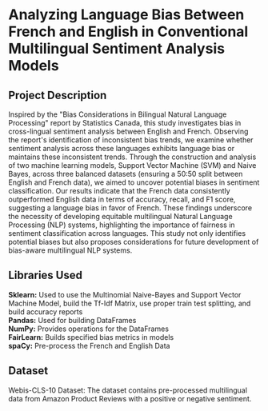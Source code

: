 # Analyzing Language Bias Between French and English in Conventional Multilingual Sentiment Analysis Models

## Project Description 
Inspired by the "Bias Considerations in Bilingual Natural Language Processing" report by Statistics Canada, this study investigates bias in cross-lingual sentiment analysis between English and French. Observing the report's identification of inconsistent bias trends, we examine whether sentiment analysis across these languages exhibits language bias or maintains these inconsistent trends. Through the construction and analysis of two machine learning models, Support Vector Machine (SVM) and Naive Bayes, across three balanced datasets (ensuring a 50:50 split between English and French data), we aimed to uncover potential biases in sentiment classification. Our results indicate that the French data consistently outperformed English data in terms of accuracy, recall, and F1 score, suggesting a language bias in favor of French. These findings underscore the necessity of developing equitable multilingual Natural Language Processing (NLP) systems, highlighting the importance of fairness in sentiment classification across languages. This study not only identifies potential biases but also proposes considerations for future development of bias-aware multilingual NLP systems. <br/>

## Libraries Used
**Sklearn:** Used to use the Multinomial Naive-Bayes and Support Vector Machine Model, build the Tf-Idf Matrix, use proper train test splitting, and build accuracy reports <br/>
**Pandas:** Used for building DataFrames <br/>
**NumPy:** Provides operations for the DataFrames <br/>
**FairLearn:** Builds specified bias metrics in models <br/>
**spaCy:** Pre-process the French and English Data

## Dataset 
Webis-CLS-10 Dataset: The dataset contains pre-processed multilingual data from Amazon Product Reviews with a positive or negative sentiment. 
